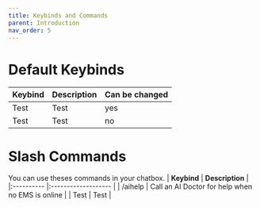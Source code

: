 ```yaml
---
title: Keybinds and Commands
parent: Introduction
nav_order: 5
---
```


# Default Keybinds
| **Keybind**   | **Description**        | **Can be changed** |
|:----------|:-------------------|:--------|  
| Test          | Test                   | yes    |
| Test          | Test                   | no   |



# Slash Commands
You can use theses commands in your chatbox. 
| **Keybind**   | **Description**        | 
|:---------- |:------------------- | 
| /aihelp          | Call an AI Doctor for help when no EMS is online                   | 
| Test             | Test                   |
